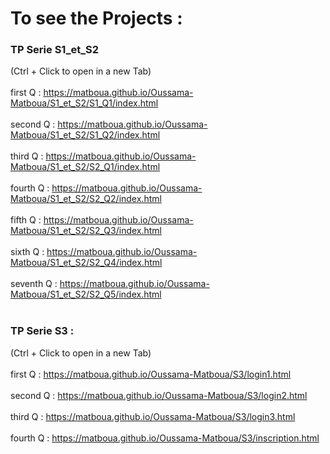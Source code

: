 # To see the Projects :
### TP Serie S1_et_S2
(Ctrl + Click to open in a new Tab)
<br /><br />
first Q : https://matboua.github.io/Oussama-Matboua/S1_et_S2/S1_Q1/index.html
<br /><br />
second Q : https://matboua.github.io/Oussama-Matboua/S1_et_S2/S1_Q2/index.html
<br /><br />
third Q : https://matboua.github.io/Oussama-Matboua/S1_et_S2/S2_Q1/index.html
<br /><br />
fourth Q : https://matboua.github.io/Oussama-Matboua/S1_et_S2/S2_Q2/index.html
<br /><br />
fifth Q : https://matboua.github.io/Oussama-Matboua/S1_et_S2/S2_Q3/index.html
<br /><br />
sixth Q : https://matboua.github.io/Oussama-Matboua/S1_et_S2/S2_Q4/index.html
<br /><br />
seventh Q : https://matboua.github.io/Oussama-Matboua/S1_et_S2/S2_Q5/index.html
<br /><br />
### TP Serie S3 :
(Ctrl + Click to open in a new Tab)
<br /><br />
first Q : https://matboua.github.io/Oussama-Matboua/S3/login1.html
<br /><br />
second Q : https://matboua.github.io/Oussama-Matboua/S3/login2.html
<br /><br />
third Q : https://matboua.github.io/Oussama-Matboua/S3/login3.html
<br /><br />
fourth Q : https://matboua.github.io/Oussama-Matboua/S3/inscription.html
<br /><br />
